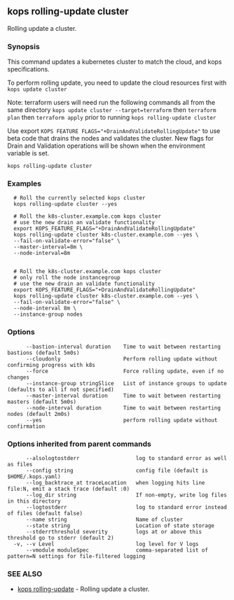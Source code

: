 ## kops rolling-update cluster

Rolling update a cluster.

### Synopsis


This command updates a kubernetes cluster to match the cloud, and kops specifications. 

To perform rolling update, you need to update the cloud resources first with `kops update cluster` 

Note: terraform users will need run the following commands all from the same directory `kops update cluster --target=terraform` then `terraform plan` then `terraform apply` prior to running `kops rolling-update cluster` 

Use export `KOPS FEATURE FLAGS="+DrainAndValidateRollingUpdate"` to use beta code that drains the nodes and validates the cluster.  New flags for Drain and Validation operations will be shown when the environment variable is set.

```
kops rolling-update cluster
```

### Examples

```
  # Roll the currently selected kops cluster
  kops rolling-update cluster --yes
  
  # Roll the k8s-cluster.example.com kops cluster
  # use the new drain an validate functionality
  export KOPS_FEATURE_FLAGS="+DrainAndValidateRollingUpdate"
  kops rolling-update cluster k8s-cluster.example.com --yes \
  --fail-on-validate-error="false" \
  --master-interval=8m \
  --node-interval=8m
  
  
  # Roll the k8s-cluster.example.com kops cluster
  # only roll the node instancegroup
  # use the new drain an validate functionality
  export KOPS_FEATURE_FLAGS="+DrainAndValidateRollingUpdate"
  kops rolling-update cluster k8s-cluster.example.com --yes \
  --fail-on-validate-error="false" \
  --node-interval 8m \
  --instance-group nodes
```

### Options

```
      --bastion-interval duration    Time to wait between restarting bastions (default 5m0s)
      --cloudonly                    Perform rolling update without confirming progress with k8s
      --force                        Force rolling update, even if no changes
      --instance-group stringSlice   List of instance groups to update (defaults to all if not specified)
      --master-interval duration     Time to wait between restarting masters (default 5m0s)
      --node-interval duration       Time to wait between restarting nodes (default 2m0s)
      --yes                          perform rolling update without confirmation
```

### Options inherited from parent commands

```
      --alsologtostderr                  log to standard error as well as files
      --config string                    config file (default is $HOME/.kops.yaml)
      --log_backtrace_at traceLocation   when logging hits line file:N, emit a stack trace (default :0)
      --log_dir string                   If non-empty, write log files in this directory
      --logtostderr                      log to standard error instead of files (default false)
      --name string                      Name of cluster
      --state string                     Location of state storage
      --stderrthreshold severity         logs at or above this threshold go to stderr (default 2)
  -v, --v Level                          log level for V logs
      --vmodule moduleSpec               comma-separated list of pattern=N settings for file-filtered logging
```

### SEE ALSO
* [kops rolling-update](kops_rolling-update.md)	 - Rolling update a cluster.

